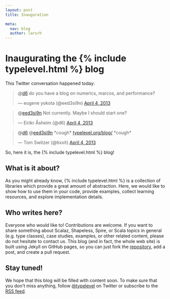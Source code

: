 ```yaml
---
layout: post
title: Inauguration

meta:
  nav: blog
  author: larsrh
---
```


<h1>Inaugurating the {% include typelevel.html %} blog</h1>

This Twitter conversation happened today:

<div>
  <blockquote><p>@<a href="https://twitter.com/d6">d6</a> do you have a blog on numerics, marcos, and performance?</p>&mdash; eugene yokota (@eed3si9n) <a href="https://twitter.com/eed3si9n/status/319711014620897280">April 4, 2013</a></blockquote>
  <blockquote><p>@<a href="https://twitter.com/eed3si9n">eed3si9n</a> Not currently. Maybe I should start one?</p>&mdash; Eiríkr Åsheim (@d6) <a href="https://twitter.com/d6/status/319804225607585794">April 4, 2013</a></blockquote>
  <blockquote><p>@<a href="https://twitter.com/d6">d6</a> @<a href="https://twitter.com/eed3si9n">eed3si9n</a> *cough* <a href="http://t.co/07ye9z78Qc" title="http://typelevel.org/blog/">typelevel.org/blog/</a> *cough*</p>&mdash; Tom Switzer (@tixxit) <a href="https://twitter.com/tixxit/status/319805809586495489">April 4, 2013</a></blockquote>
</div>

So, here it is, the {% include typelevel.html %} blog!

What is it about?
-----------------

As you might already know, {% include typelevel.html %} is a collection of libraries which provide a great amount of abstraction.
Here, we would like to show how to use them in your code, provide examples, collect learning resources, and explore implementation details.

Who writes here?
----------------

Everyone who would like to! Contributions are welcome.
If you want to share something about Scalaz, Shapeless, Spire, or Scala topics in general (e.g. type classes), case studies, examples, or other related content, please do not hesitate to contact us.
This blog (and in fact, the whole web site) is built using Jekyll on GitHub pages, so you can just fork the <a href="https://github.com/typelevel/typelevel.github.com">repository</a>, add a post, and create a pull request.

Stay tuned!
-----------

We hope that this blog will be filled with content soon.
To make sure that you don't miss anything, follow <a href="https://twitter.com/typelevel">@typelevel</a> on Twitter or subscribe to the <a href="{{ site.baseurl}}/blog/feed.rss">RSS feed</a>.
